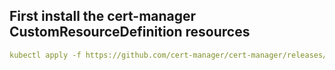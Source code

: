 ## First install the cert-manager CustomResourceDefinition resources

```yaml
kubectl apply -f https://github.com/cert-manager/cert-manager/releases/download/v1.17.1/cert-manager.crds.yaml
```
